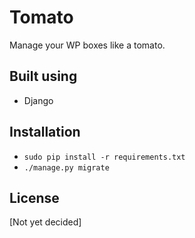 # Tomato 
Manage your WP boxes like a tomato.

## Built using
* Django

## Installation
* `sudo pip install -r requirements.txt`
* `./manage.py migrate`

## License
[Not yet decided]

